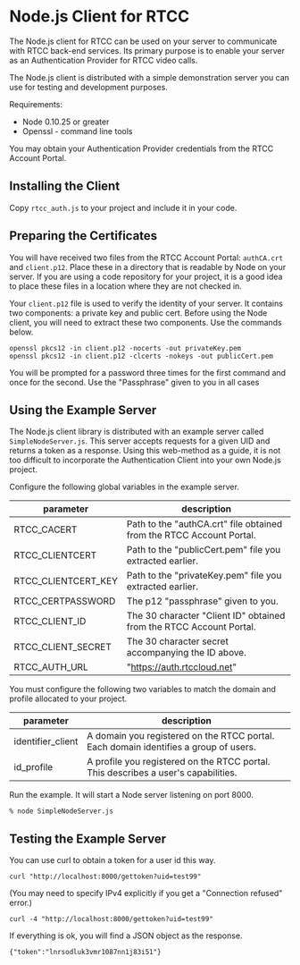 # Node.js Client for RTCC

The Node.js client for RTCC can be used on your server to communicate with RTCC back-end services.  Its primary purpose is to enable your server as an Authentication Provider for RTCC video calls.

The Node.js client is distributed with a simple demonstration server you can use for testing and development purposes.

Requirements:

- Node 0.10.25 or greater
- Openssl - command line tools

You may obtain your Authentication Provider credentials from the RTCC Account Portal.


## Installing the Client

Copy ```rtcc_auth.js``` to your project and include it in your code.


## Preparing the Certificates

You will have received two files from the RTCC Account Portal: ```authCA.crt``` and ```client.p12```.  Place these in a directory that is readable by Node on your server.  If you are using a code repository for your project, it is a good idea to place these files in a location where they are not checked in.

Your ```client.p12``` file is used to verify the identity of your server.  It contains two components: a private key and  public cert.  Before using the Node client, you will need to extract these two components.  Use the commands below.

    openssl pkcs12 -in client.p12 -nocerts -out privateKey.pem
    openssl pkcs12 -in client.p12 -clcerts -nokeys -out publicCert.pem

You will be prompted for a password three times for the first command and
once for the second.  Use the "Passphrase" given to you in all cases



## Using the Example Server

The Node.js client library is distributed with an example server called ```SimpleNodeServer.js```.  This server accepts requests for a given UID and returns a token as a response.  Using this web-method as a guide, it is not too difficult to incorporate the Authentication Client into your own Node.js project.

Configure the following global variables in the example server.


| parameter    | description |
|--------------|-------------|
| RTCC_CACERT         | Path to the "authCA.crt" file obtained from the RTCC Account Portal. |
| RTCC_CLIENTCERT      | Path to the "publicCert.pem" file you extracted earlier. |
| RTCC_CLIENTCERT_KEY  | Path to the "privateKey.pem" file you extracted earlier. |
| RTCC_CERTPASSWORD   | The p12 "passphrase" given to you. |
| RTCC_CLIENT_ID      | The 30 character "Client ID" obtained from the RTCC Account Portal. |
| RTCC_CLIENT_SECRET  | The 30 character secret accompanying the ID above. |
| RTCC_AUTH_URL       | "https://auth.rtccloud.net" |

You must configure the following two variables to match the domain and profile allocated to your project.

| parameter    | description |
|--------------|-------------|
| identifier_client | A domain you registered on the RTCC portal. Each domain identifies a group of users. |
| id_profile        | A profile you registered on the RTCC portal.  This describes a user's capabilities. |


Run the example.  It will start a Node server listening on port 8000.

    % node SimpleNodeServer.js


## Testing the Example Server

You can use curl to obtain a token for a user id this way.

    curl "http://localhost:8000/gettoken?uid=test99"

(You may need to specify IPv4 explicitly if you get a "Connection refused" error.)

    curl -4 "http://localhost:8000/gettoken?uid=test99"

If everything is ok, you will find a JSON object as the response.

    {"token":"lnrsodluk3vmr1087nn1j83i51"}

